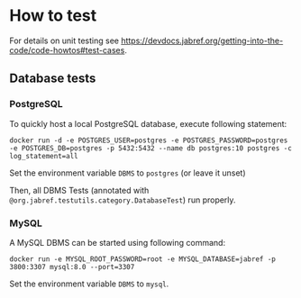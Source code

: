 # How to test

For details on unit testing see <https://devdocs.jabref.org/getting-into-the-code/code-howtos#test-cases>.

## Database tests

### PostgreSQL

To quickly host a local PostgreSQL database, execute following statement:

```terminal
docker run -d -e POSTGRES_USER=postgres -e POSTGRES_PASSWORD=postgres -e POSTGRES_DB=postgres -p 5432:5432 --name db postgres:10 postgres -c log_statement=all
```

Set the environment variable `DBMS` to `postgres` \(or leave it unset\)

Then, all DBMS Tests \(annotated with `@org.jabref.testutils.category.DatabaseTest`\) run properly.

### MySQL

A MySQL DBMS can be started using following command:

```terminal
docker run -e MYSQL_ROOT_PASSWORD=root -e MYSQL_DATABASE=jabref -p 3800:3307 mysql:8.0 --port=3307
```

Set the environment variable `DBMS` to `mysql`.

